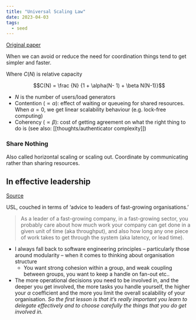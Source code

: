 ```yaml
---
title: "Universal Scaling Law"
date: 2023-04-03
tags:
  - seed
---
```


[Original paper](http://www.perfdynamics.com/Manifesto/USLscalability.html)

When we can avoid or reduce the need for coordination things tend to get simpler and faster.

Where $C(N)$ is relative capacity

$$C(N) = \frac {N} {1 + \alpha(N- 1) + \beta N(N-1)}$$

- $N$ is the number of users/load generators
- Contention ($\propto \alpha$): effect of waiting or queueing for shared resources. When $\alpha=0$, we get linear scalability behaviour (e.g. lock-free computing)
- Coherency ($\propto \beta$): cost of getting agreement on what the right thing to do is (see also: [[thoughts/authenticator complexity]])

### Share Nothing
Also called horizontal scaling or scaling out. Coordinate by communicating rather than sharing resources.

## In effective leadership

[Source](https://blog.acolyer.org/2015/04/29/applying-the-universal-scalability-law-to-organisations/)

USL, couched in terms of ‘advice to leaders of fast-growing organisations.’

> As a leader of a fast-growing company, in a fast-growing sector, you probably care about how much work your company can get done in a given unit of time (aka throughput), and also how long any one piece of work takes to get through the system (aka latency, or lead time).

- I always fall back to software engineering principles – particularly those around modularity – when it comes to thinking about organisation structure
  - You want strong cohesion within a group, and weak coupling between groups, you want to keep a handle on fan-out etc..
- The more operational decisions you need to be involved in, and the deeper you get involved, the more tasks you handle yourself, the higher your $\alpha$ coefficient and the more you limit the overall scalability of your organisation. *So the first lesson is that it’s really important you learn to delegate effectively and to choose carefully the things that you do get involved in.*
